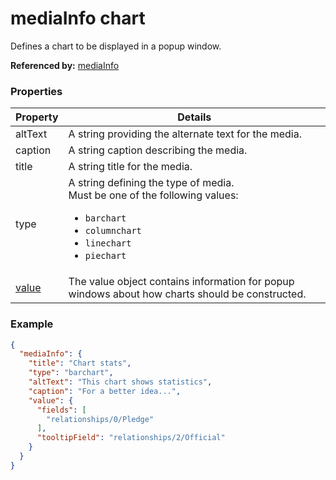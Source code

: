 # mediaInfo chart

Defines a chart to be displayed in a popup window.

**Referenced by:** [mediaInfo](mediaInfo.md)

### Properties

| Property | Details
| --- | ---
| altText | A string providing the alternate text for the media.
| caption | A string caption describing the media.
| title | A string title for the media.
| type | A string defining the type of media.<br>Must be one of the following values:<ul><li>`barchart`</li><li>`columnchart`</li><li>`linechart`</li><li>`piechart`</li></ul>
| [value](mediaInfo_chart_value.md) | The value object contains information for popup windows about how charts should be constructed.


### Example

```json
{
  "mediaInfo": {
    "title": "Chart stats",
    "type": "barchart",
    "altText": "This chart shows statistics",
    "caption": "For a better idea...",
    "value": {
      "fields": [
        "relationships/0/Pledge"
      ],
      "tooltipField": "relationships/2/Official"
    }
  }
}
```

